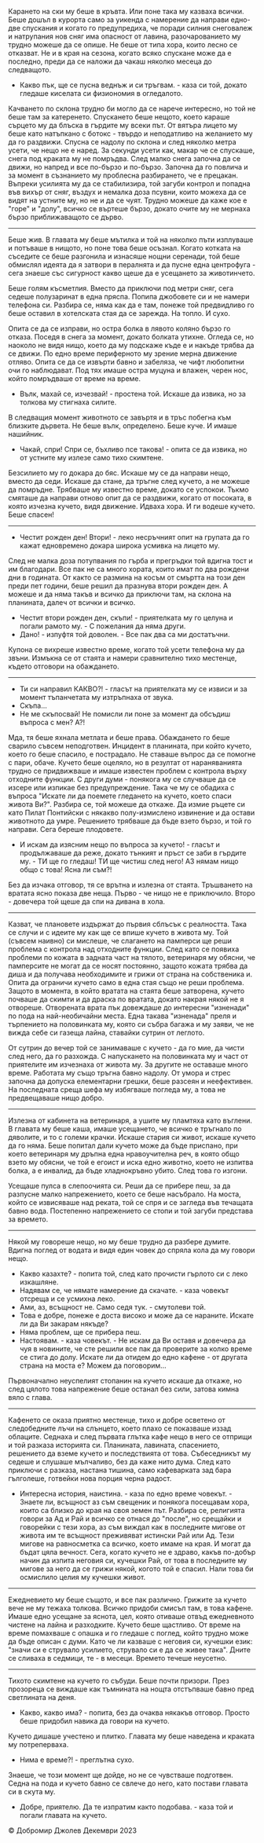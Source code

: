 Карането на ски му беше в кръвта. Или поне така му казваха всички. Беше дошъл в курорта само за уикенда с 
намерение да направи едно-две спускания и когато го предупредиха, че поради силния снеговалеж и натрупания нов
сняг има опасност от лавина, разочарованието му трудно можеше да се опише. Не беше от типа хора, които лесно
се отказват. Не и в края на сезона, когато всяко спускане може да е последно, преди да се наложи да чакаш
няколко месеца до следващото.

- Какво пък, ще се пусна веднъж и си тръгвам. - каза си той, докато гледаше киселата си физиономия в огледалото.

Качването по склона трудно би могло да се нарече интересно, но той не беше там за катеренето. Спускането беше 
нещото, което караше сърцето му да блъска в гърдите му всеки път. От вятъра лицето му беше като натъпкано с ботокс - 
твърдо и неподатливо на желанието му да го раздвижи. Спусна се надолу по склона и след няколко метра усети, че нещо 
не е наред. За секунди усети как, макар че се спускаше, снега под краката му не помръдва. След  малко снега 
започна да се движи, но напред и все по-бързо и по-бързо. Започна да го повлича и за момент в съзнанието му 
проблесна разбирането, че е прецакан. Въпреки усилията му да се стабилизира, той загуби контрол и попадна във
вихър от сняг, въздух и немалка доза псувни, които можеха да се видят на устните му, но не и да се чуят. Трудно
можеше да каже кое е "горе" и "долу", всичко се въртеше бързо, докато очите му не мернаха бързо приближаващото се дърво.

* * *

Беше жив. В главата му беше мътилка и той на няколко пъти изплуваше и потъваше в нищото, но поне това беше осъзнал.
Когато котката на съседите се беше разгонила и изнасяше нощни серенади, той беше обмислял идеята да я затвори в пералнята
и да пусне една центрофуга - сега знаеше със сигурност какво щеше да е усещането за животинчето.

Беше голям късметлия. Вместо да приключи под метри сняг, сега седеше полузаринат в една пряспа. Попипа джобовете си
и не намери телефона си. Разбира се, няма как да е там, понеже той предвидливо го беше оставил в хотелската стая да
се зарежда. На топло. И сухо.

Опита се да се изправи, но остра болка в лявото коляно бързо го отказа. Поседя в снега за момент, докато болката
утихне. Огледа се, но наоколо не видя нищо, което да му подскаже къде е и накъде трябва да се движи. По едно време
периферното му зрение мерна движение отляво. Опита се да се извърти бавно и забеляза, че чифт любопитни очи го 
наблюдават. Под тях имаше остра муцуна и влажен, черен нос, който помръдваше от време на време.

- Вълк, махай се, изчезвай! - простена той. Искаше да извика, но за толкова му стигнаха силите.

В следващия момент животното се завъртя и в тръс побегна към близките дървета. Не беше вълк, определено. Беше куче.
И имаше нашийник.

- Чакай, спри! Спри се, бъхливо псе такова! - опита се да извика, но от устните му излезе само тихо скимтене.

Безсилието му го докара до бяс. Искаше му се да направи нещо, вместо да седи. Искаше да стане, да тръгне след кучето,
а не можеше да помръдне. Трябваше му известно време, докато се успокои. Тъкмо смяташе да направи отново опит да се 
раздвижи, когато от посоката, в която изчезна кучето, видя движение. Идваха хора. И ги водеше кучето. Беше спасен!

* * *

- Честит рожден ден! Втори! - леко несръчният опит на групата да го кажат едновремено докара широка усмивка на лицето му.

След не малка доза потупвания по гърба и прегръдки той вдигна тост и им благодари. Все пак не са много хората, които имат
по два рождени дни в годината. От както се размина на косъм от смъртта на този ден преди пет години, беше решил да
празнува втори рожден ден. А можеше и да няма такъв и всичко да приключи там, на склона на планината, далеч
от всички и всичко.

- Честит втори рожден ден, скъпи! - приятелката му го целуна и погали рамото му. - С пожелания да няма други.
- Дано! - изпуфтя той доволен. - Все пак два са ми достатъчни.

Купона се вихреше известно време, когато той усети телефона му да звъни. Измъкна се от стаята и намери сравнително тихо 
местенце, където отговори на обаждането.

* * * 

- Ти си направил КАКВО?! - гласът на приятелката му се извиси и за момент тъпанчетата му изтръпнаха от звука.
- Скъпа...
- Не ме скъпосвай! Не помисли ли поне за момент да обсъдиш въпроса с мен? А?!

Мда, тя беше яхнала метлата и беше права. Обаждането го беше сварило съвсем неподготвен. Инцидент в 
планината, при който кучето, което го беше спасило, е пострадало. Не ставаше въпрос да се помогне с пари, обаче.
Кучето беше оцеляло, но в резултат от нараняванията трудно се придвижваше и имаше известен проблем с контрола върху
отходните функции. С други думи - понякога му се случваше да се изсере или изпикае без предупреждение. Така че му се
обадиха с въпроса "Искате ли да поемете гледането на кучето, което спаси живота Ви?". Разбира 
се, той можеше да откаже. Да измие ръцете си като Пилат Понтийски с някакво полу-измислено извинение и да остави 
животното да умре. Решението трябваше да бъде взето бързо, и той го направи. Сега береше плодовете.

- И искам да изясним нещо по въпроса за кучето! - гласът и продължаваше да реже, докато тънкият и пръст се заби в
гърдите му. - ТИ ще го гледаш! ТИ ще чистиш след него! АЗ нямам нищо общо с това! Ясна ли съм?!

Без да изчака отговор, тя се врътна и излезна от стаята. Тръшването на вратата ясно показа две неща. Първо - че нищо
не е приключило. Второ - довечера той щеше да спи на дивана в хола.

* * *

Казват, че плановете издържат до първия сблъсък с реалността. Така се случи и с идеите му как ще се впише кучето в
живота му. Той (съвсем наивно) си мислеше, че слагането на памперси ще реши проблема с контрола над отходните 
функции. След като се появиха проблеми по кожата в задната част на тялото, ветеринаря му обясни, че памперсите не
могат да се носят постоянно, защото кожата трябва да диша и да получава необходимите и грижи от страна на собственика
и. Опита да ограничи кучето само в една стая също не реши проблема. Защото в момента, в който вратата на стаята беше 
затворена, кучето почваше да скимти и да драска по вратата, докато накрая някой не я отвореше. Отворената врата пък 
довеждаше до интересни "изненади" по пода на най-необичайни места. Една такава "изненада" преля и търпението на 
половинката му, която си събра багажа и му заяви, че не вижда себе си газеща лайна, ставайки сутрин от леглото.

От сутрин до вечер той се занимаваше с кучето - да го мие, да чисти след него, да го разхожда. С напускането на 
половинката му и част от приятелите им изчезнаха от живота му. За другите не оставаше много време. Работата му също
тръгна бавно надолу. От умора и стрес започна да допуска елементарни грешки, беше разсеян и неефективен. На последната
среща шефа му избягваше погледа му, а това не предвещаваше нищо добро.

* * *

Излезна от кабинета на ветеринаря, а ушите му пламтяха като въглени. В главата му беше каша, имаше усещането, че 
всичко е тръгнало по дяволите, и то с големи крачки. Искаше стария си живот, искаше кучето да го няма.
Беше попитал дали кучето може да бъде приспано, при което ветеринаря му дръпна една нравоучителна реч, в която
общо взето му обясни, че той е егоист и иска едно животно, което не изпитва болка, а е инвалид, да бъде 
хладнокръвно убито. След това го изгони.

Усещаше пулса в слепоочията си. Реши да се прибере пеш, за да разпусне малко напрежението, което се беше насъбрало.
На моста, който се извисяваше над реката, той се спря и се загледа във течащата бавно вода. Постепенно напрежението
се стопи и той загуби представа за времето.

* * *

Някой му говореше нещо, но му беше трудно да разбере думите. Вдигна поглед от водата и видя един човек до спряла кола
да му говори нещо.

- Какво казахте? - попита той, след като прочисти гърлото си с леко изкашляне.
- Надявам се, че нямате намерение да скачате. - каза човекът отсреща и се усмихна леко.
- Ами, аз, всъщност не. Само седя тук. - смутолеви той.
- Това е добре, понеже е доста високо и може да се нараните. Искате ли да Ви закарам някъде?
- Няма проблем, ще се прибера пеш.
- Настоявам. - каза човекът. - Не искам да Ви оставя и довечера да чуя в новините, че сте решили все пак да проверите
за колко време се стига до долу. Искате ли да отидем до едно кафене - от другата страна на моста е? Можем да поговорим...

Първоначално неуспелият стопанин на кучето искаше да откаже, но след цялото това напрежение беше останал без сили, затова
кимна вяло с глава.

* * *

Кафенето се оказа приятно местенце, тихо и добре осветено от следобедните лъчи на слънцето, което плахо се показваше
иззад облаците. Седнаха и след първата глътка кафе нещо в него се отприщи и той разказа историята си. Планината, лавината,
спасението, решението да вземе кучето и последствията от това. Събеседникът му седеше и слушаше мълчаливо, без да каже нито
дума. След като приключи с разказа, настана тишина, само кафеварката зад бара гълголеше, готвейки нова порция черна радост.

- Интересна история, наистина. - каза по едно време човекът. - Знаете ли, всъщност аз съм свещеник и понякога посещавам
 хора, които са близко до края на своя земен път. Разбира се, религията говори за Ад и Рай и всичко се отнася до "после",
но срещайки и говорейки с тези хора, аз съм виждал как в последните мигове от живота им те всъщност преживяват истински Рай
или Ад. Тези мигове на равносметка са всичко, което имаме на края. И могат да бъдат цяла вечност. Сега, когато кучето не е
здраво, какъв по-добър начин да изпита неговия си, кучешки Рай, от това в последните му мигове за него да се грижи някой,
когото той е спасил. Нали това би осмислило целия му кучешки живот.

* * *

Ежедневието му беше същото, и все пак различно. Грижите за кучето вече не му тежаха толкова. Всичко придоби смисъл там, в 
това кафене. Имаше едно усещане за яснота, цел, която отиваше отвъд ежедневното чистене на лайна и разходките. Кучето беше
щастливо. От време на време помахваше с опашка и го гледаше с поглед, който трудно може да бъде описан с думи. Като че ли
казваше с неговия си, кучешки език: "значи си е струвало усилието, струвало си е да се живее така". Дните се сливаха в седмици,
те - в месеци. Времето течеше неусетно.

* * *

Тихото скимтене на кучето го събуди. Беше почти призори. През прозореца се виждаше как тъмнината на нощта отстъпваше бавно пред светлината на деня.

- Какво, какво има? - попита, без да очаква някакъв отговор. Просто беше придобил навика да говори на кучето.

Кучето дишаше учестено и плитко. Главата му беше наведена и краката му потреперваха.

- Нима е време?! - преглътна сухо.

Знаеше, че този момент ще дойде, но не се чувстваше подготвен. Седна на пода и кучето бавно се свлече до него, като
 постави главата си в скута му.

- Добре, приятелю. Да те изпратим както подобава. - каза той и погали главата на кучето.

© Добромир Джолев
Декември 2023
